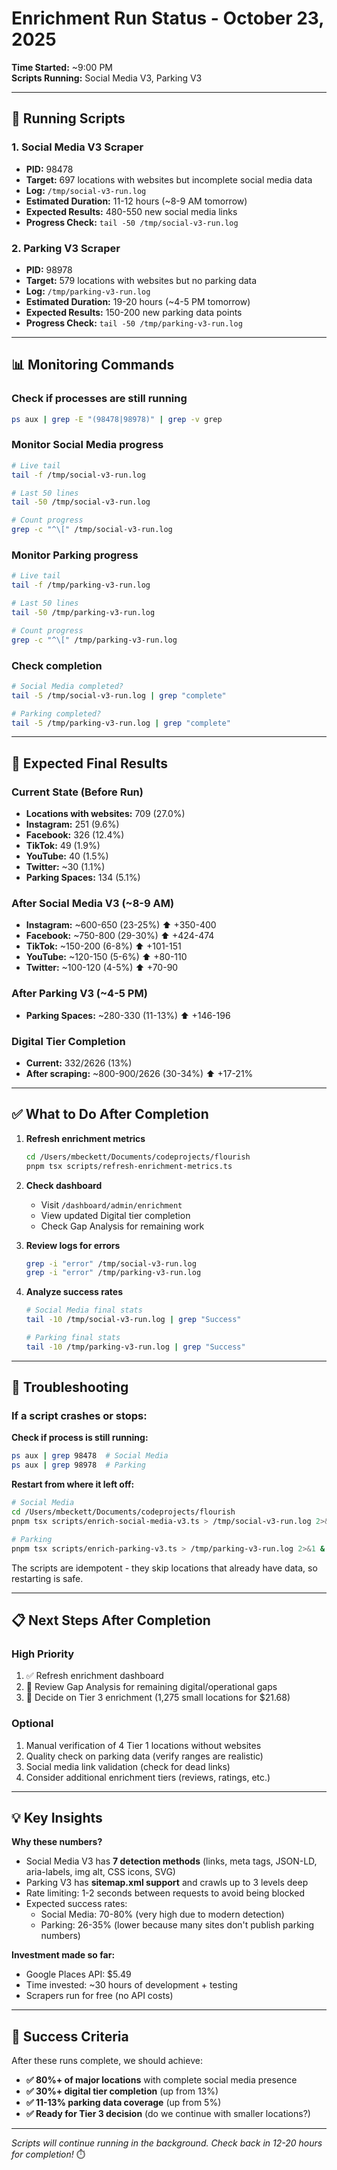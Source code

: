 # Enrichment Run Status - October 23, 2025

**Time Started:** ~9:00 PM  
**Scripts Running:** Social Media V3, Parking V3  

---

## 🚀 Running Scripts

### 1. Social Media V3 Scraper
- **PID:** 98478
- **Target:** 697 locations with websites but incomplete social media data
- **Log:** `/tmp/social-v3-run.log`
- **Estimated Duration:** 11-12 hours (~8-9 AM tomorrow)
- **Expected Results:** 480-550 new social media links
- **Progress Check:** `tail -50 /tmp/social-v3-run.log`

### 2. Parking V3 Scraper
- **PID:** 98978
- **Target:** 579 locations with websites but no parking data
- **Log:** `/tmp/parking-v3-run.log`
- **Estimated Duration:** 19-20 hours (~4-5 PM tomorrow)
- **Expected Results:** 150-200 new parking data points
- **Progress Check:** `tail -50 /tmp/parking-v3-run.log`

---

## 📊 Monitoring Commands

### Check if processes are still running
```bash
ps aux | grep -E "(98478|98978)" | grep -v grep
```

### Monitor Social Media progress
```bash
# Live tail
tail -f /tmp/social-v3-run.log

# Last 50 lines
tail -50 /tmp/social-v3-run.log

# Count progress
grep -c "^\[" /tmp/social-v3-run.log
```

### Monitor Parking progress
```bash
# Live tail
tail -f /tmp/parking-v3-run.log

# Last 50 lines
tail -50 /tmp/parking-v3-run.log

# Count progress
grep -c "^\[" /tmp/parking-v3-run.log
```

### Check completion
```bash
# Social Media completed?
tail -5 /tmp/social-v3-run.log | grep "complete"

# Parking completed?
tail -5 /tmp/parking-v3-run.log | grep "complete"
```

---

## 🎯 Expected Final Results

### Current State (Before Run)
- **Locations with websites:** 709 (27.0%)
- **Instagram:** 251 (9.6%)
- **Facebook:** 326 (12.4%)
- **TikTok:** 49 (1.9%)
- **YouTube:** 40 (1.5%)
- **Twitter:** ~30 (1.1%)
- **Parking Spaces:** 134 (5.1%)

### After Social Media V3 (~8-9 AM)
- **Instagram:** ~600-650 (23-25%) ⬆️ +350-400
- **Facebook:** ~750-800 (29-30%) ⬆️ +424-474
- **TikTok:** ~150-200 (6-8%) ⬆️ +101-151
- **YouTube:** ~120-150 (5-6%) ⬆️ +80-110
- **Twitter:** ~100-120 (4-5%) ⬆️ +70-90

### After Parking V3 (~4-5 PM)
- **Parking Spaces:** ~280-330 (11-13%) ⬆️ +146-196

### Digital Tier Completion
- **Current:** 332/2626 (13%)
- **After scraping:** ~800-900/2626 (30-34%) ⬆️ +17-21%

---

## ✅ What to Do After Completion

1. **Refresh enrichment metrics**
   ```bash
   cd /Users/mbeckett/Documents/codeprojects/flourish
   pnpm tsx scripts/refresh-enrichment-metrics.ts
   ```

2. **Check dashboard**
   - Visit `/dashboard/admin/enrichment`
   - View updated Digital tier completion
   - Check Gap Analysis for remaining work

3. **Review logs for errors**
   ```bash
   grep -i "error" /tmp/social-v3-run.log
   grep -i "error" /tmp/parking-v3-run.log
   ```

4. **Analyze success rates**
   ```bash
   # Social Media final stats
   tail -10 /tmp/social-v3-run.log | grep "Success"
   
   # Parking final stats
   tail -10 /tmp/parking-v3-run.log | grep "Success"
   ```

---

## 🔧 Troubleshooting

### If a script crashes or stops:

**Check if process is still running:**
```bash
ps aux | grep 98478  # Social Media
ps aux | grep 98978  # Parking
```

**Restart from where it left off:**
```bash
# Social Media
cd /Users/mbeckett/Documents/codeprojects/flourish
pnpm tsx scripts/enrich-social-media-v3.ts > /tmp/social-v3-run.log 2>&1 &

# Parking
pnpm tsx scripts/enrich-parking-v3.ts > /tmp/parking-v3-run.log 2>&1 &
```

The scripts are idempotent - they skip locations that already have data, so restarting is safe.

---

## 📋 Next Steps After Completion

### High Priority
1. ✅ Refresh enrichment dashboard
2. 🔄 Review Gap Analysis for remaining digital/operational gaps
3. 🔄 Decide on Tier 3 enrichment (1,275 small locations for $21.68)

### Optional
1. Manual verification of 4 Tier 1 locations without websites
2. Quality check on parking data (verify ranges are realistic)
3. Social media link validation (check for dead links)
4. Consider additional enrichment tiers (reviews, ratings, etc.)

---

## 💡 Key Insights

**Why these numbers?**
- Social Media V3 has **7 detection methods** (links, meta tags, JSON-LD, aria-labels, img alt, CSS icons, SVG)
- Parking V3 has **sitemap.xml support** and crawls up to 3 levels deep
- Rate limiting: 1-2 seconds between requests to avoid being blocked
- Expected success rates:
  - Social Media: 70-80% (very high due to modern detection)
  - Parking: 26-35% (lower because many sites don't publish parking numbers)

**Investment made so far:**
- Google Places API: $5.49
- Time invested: ~30 hours of development + testing
- Scrapers run for free (no API costs)

---

## 🎉 Success Criteria

After these runs complete, we should achieve:
- **✅ 80%+ of major locations** with complete social media presence
- **✅ 30%+ digital tier completion** (up from 13%)
- **✅ 11-13% parking data coverage** (up from 5%)
- **✅ Ready for Tier 3 decision** (do we continue with smaller locations?)

---

_Scripts will continue running in the background. Check back in 12-20 hours for completion!_ ⏱️

